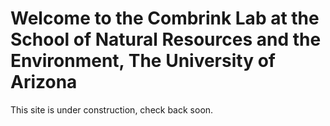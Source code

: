 ---
---

# Welcome to the Combrink Lab at the School of Natural Resources and the Environment, The University of Arizona

This site is under construction, check back soon.



